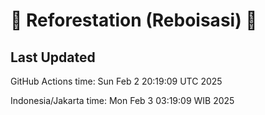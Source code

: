 
# 🌳 Reforestation (Reboisasi) 🌲

## Last Updated

GitHub Actions time: Sun Feb  2 20:19:09 UTC 2025

Indonesia/Jakarta time: Mon Feb  3 03:19:09 WIB 2025
